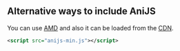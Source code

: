 ## Alternative ways to include AniJS

You can use [AMD](https://github.com/anijs/anijs/wiki/Using-amd) and also it can be loaded from the [CDN](http://www.jsdelivr.com/#!anijs).

```xml
<script src="anijs-min.js"></script>
```
